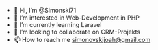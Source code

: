- 👋 Hi, I’m @Simonski71
- 👀 I’m interested in Web-Development in PHP
- 🌱 I’m currently learning Laravel
- 💞️ I’m looking to collaborate on CRM-Projekts
- 📫 How to reach me simonovskijoah@gmail.com

<!---
Simonski71/Simonski71 is a ✨ special ✨ repository because its `README.md` (this file) appears on your GitHub profile.
You can click the Preview link to take a look at your changes.
--->
